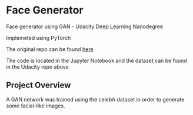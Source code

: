 # Face Generator
Face generator using GAN - Udacity Deep Learning Nanodegree

Implemeted using PyTorch

The original repo can be found [here](https://github.com/udacity/deep-learning-v2-pytorch/tree/master/project-face-generation)

The code is located in the Jupyter Notebook and the dataset can be found in the Udacity repo above

## Project Overview

A GAN network was trained using the celebA dataset in order to generate some facial-like images.
